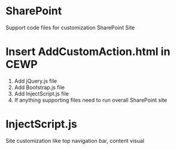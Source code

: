 # SharePoint
Support code files for customization SharePoint Site
# Insert AddCustomAction.html in CEWP
  1. Add jQuery.js file
  2. Add Bootstrap.js file
  3. Add InjectScript.js file
  4. If anything supporting files need to run overall SharePoint site
# InjectScript.js
Site customization like top navigation bar, content visual
